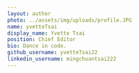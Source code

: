 ```yaml
---
layout: author
photo: ../assets/img/uploads/profile.JPG
name: yvetteTsai
display_name: Yvette Tsai
position: Chief Editor
bio: Dance in code.
github_username: yvetteTsai22
linkedin_username: mingchuantsai222
---
```


